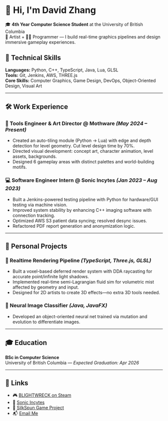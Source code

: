 # 👋 Hi, I'm David Zhang

🎓 **4th Year Computer Science Student** at the University of British Columbia  
🎨 Artist + 👨‍💻 Programmer — I build real-time graphics pipelines and design immersive gameplay experiences.

## 🔧 Technical Skills

**Languages:** Python, C++, TypeScript, Java, Lua, GLSL  
**Tools:** Git, Jenkins, AWS, THREE.js  
**Core Skills:** Computer Graphics, Game Design, DevOps, Object-Oriented Design, Visual Art

---

## 🛠️ Work Experience

### 🧰 Tools Engineer & Art Director @ Mothware _(May 2024 – Present)_
- Created an auto-tiling module (Python → Lua) with edge and depth detection for level geometry. Cut level design time by 70%.
- Directed visual development: concept art, character animation, level assets, backgrounds.
- Designed 6 gameplay areas with distinct palettes and world-building motifs.

### 💻 Software Engineer Intern @ Sonic Incytes _(Jan 2023 – Aug 2023)_
- Built a Jenkins-powered testing pipeline with Python for hardware/GUI testing via machine vision.
- Improved system stability by enhancing C++ imaging software with connection tracking.
- Optimized AWS S3 patient data syncing; resolved desync issues.
- Refactored PDF report generation and anonymization logic.

---

## 🚀 Personal Projects

### 🧱 Realtime Rendering Pipeline _(TypeScript, Three.js, GLSL)_
- Built a voxel-based deferred render system with DDA raycasting for accurate point/infinite light shadows.
- Implemented real-time semi-Lagrangian fluid sim for volumetric mist affected by geometry and input.
- Designed for 2D artists to create 3D effects—no extra 3D tools needed.

### 🧠 Neural Image Classifier _(Java, JavaFX)_
- Developed an object-oriented neural net trained via mutation and evolution to differentiate images.

---

## 🎓 Education

**BSc in Computer Science**  
University of British Columbia — _Expected Graduation: Apr 2026_

---

## 🔗 Links

- 🎮 [BLIGHTWRECK on Steam](https://store.steampowered.com/app/2332060/BLIGHTWRECK/)
- 🧪 [Sonic Incytes](https://www.sonicincytes.com/)
- 🧵 [SilkSpun Game Project](https://davidz8888.github.io/SilkSpun/)
- 📬 [Email Me](mailto:davidzhang561@gmail.com)
